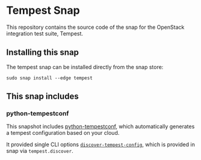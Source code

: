 # Tempest Snap

This repository contains the source code of the snap for the OpenStack integration
test suite, Tempest.

## Installing this snap

The tempest snap can be installed directly from the snap store:

    sudo snap install --edge tempest


## This snap includes

### python-tempestconf

This snapshot includes [python-tempestconf](https://opendev.org/openinfra/python-tempestconf),
which automatically generates a tempest configuration based on your cloud.

It provided single CLI options [`discover-tempest-config`](https://docs.opendev.org/openinfra/python-tempestconf/latest/cli/cli_options.html#discover-tempest-config),
which is provided in snap via `tempest.discover`.